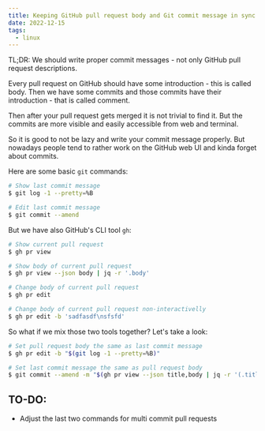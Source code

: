 ```yaml
---
title: Keeping GitHub pull request body and Git commit message in sync
date: 2022-12-15
tags:
  - linux
---
```


TL;DR: We should write proper commit messages - not only GitHub pull request descriptions.

<!--more-->

Every pull request on GitHub should have some introduction - this is called body.
Then we have some commits and those commits have their introduction - that is called comment.

Then after your pull request gets merged it is not trivial to find it.
But the commits are more visible and easily accessible from web and terminal.

So it is good to not be lazy and write your commit message properly. But
nowadays people tend to rather work on the GitHub web UI and kinda forget about
commits.

Here are some basic `git` commands:

```bash
# Show last commit message
$ git log -1 --pretty=%B

# Edit last commit message
$ git commit --amend
```

But we have also GitHub's CLI tool `gh`:

```bash
# Show current pull request
$ gh pr view

# Show body of current pull request
$ gh pr view --json body | jq -r '.body'

# Change body of current pull request
$ gh pr edit

# Change body of current pull request non-interactivelly
$ gh pr edit -b 'sadfasdf\nsfsfd'
```

So what if we mix those two tools together? Let's take a look:

```bash
# Set pull request body the same as last commit message
$ gh pr edit -b "$(git log -1 --pretty=%B)"

# Set last commit message the same as pull request body
$ git commit --amend -m "$(gh pr view --json title,body | jq -r '(.title) + "\n\n" + (.body)')"
```

## TO-DO:
 * Adjust the last two commands for multi commit pull requests

